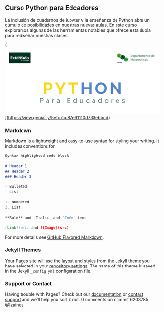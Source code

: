 ## Curso Python para Edcadores

La inclusión de cuadernos de jupyter y la enseñanza de Python abre un cúmulo de posibilidades en nuestras nuevas aulas. En este curso exploramos algunas de las herramientas notables que ofrece esta dupla para rediseñar nuestras clases. 

{![Presentación](/img/cabezacurso.png)](https://view.genial.ly/5efc7cc87e61110d738ebbcd)

### Markdown

Markdown is a lightweight and easy-to-use syntax for styling your writing. It includes conventions for

```markdown
Syntax highlighted code block

# Header 1
## Header 2
### Header 3

- Bulleted
- List

1. Numbered
2. List

**Bold** and _Italic_ and `Code` text

[Link](url) and ![Image](src)
```

For more details see [GitHub Flavored Markdown](https://guides.github.com/features/mastering-markdown/).

### Jekyll Themes

Your Pages site will use the layout and styles from the Jekyll theme you have selected in your [repository settings](https://github.com/MCG-Externado/Curso-Python/settings). The name of this theme is saved in the Jekyll `_config.yml` configuration file.

### Support or Contact

Having trouble with Pages? Check out our [documentation](https://help.github.com/categories/github-pages-basics/) or [contact support](https://github.com/contact) and we’ll help you sort it out.
0 comments on commit 6203285
@Izainea
